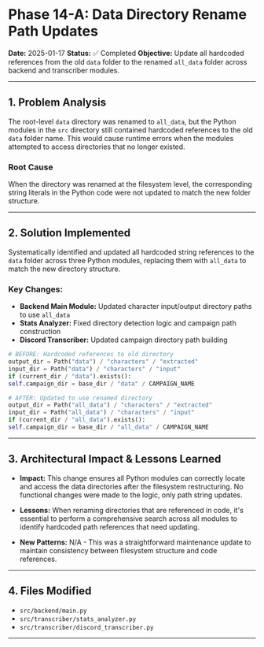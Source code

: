 # Phase 14-A: Data Directory Rename Path Updates

**Date:** 2025-01-17
**Status:** ✅ Completed
**Objective:** Update all hardcoded references from the old `data` folder to the renamed `all_data` folder across backend and transcriber modules.

---

## 1. Problem Analysis

The root-level `data` directory was renamed to `all_data`, but the Python modules in the `src` directory still contained hardcoded references to the old `data` folder name. This would cause runtime errors when the modules attempted to access directories that no longer existed.

### Root Cause

When the directory was renamed at the filesystem level, the corresponding string literals in the Python code were not updated to match the new folder structure.

---

## 2. Solution Implemented

Systematically identified and updated all hardcoded string references to the `data` folder across three Python modules, replacing them with `all_data` to match the new directory structure.

### Key Changes:
- **Backend Main Module:** Updated character input/output directory paths to use `all_data`
- **Stats Analyzer:** Fixed directory detection logic and campaign path construction 
- **Discord Transcriber:** Updated campaign directory path building

```python
# BEFORE: Hardcoded references to old directory
output_dir = Path("data") / "characters" / "extracted"
input_dir = Path("data") / "characters" / "input"
if (current_dir / "data").exists():
self.campaign_dir = base_dir / "data" / CAMPAIGN_NAME

# AFTER: Updated to use renamed directory
output_dir = Path("all_data") / "characters" / "extracted"
input_dir = Path("all_data") / "characters" / "input"
if (current_dir / "all_data").exists():
self.campaign_dir = base_dir / "all_data" / CAMPAIGN_NAME
```

---

## 3. Architectural Impact & Lessons Learned

- **Impact:** This change ensures all Python modules can correctly locate and access the data directories after the filesystem restructuring. No functional changes were made to the logic, only path string updates.

- **Lessons:** When renaming directories that are referenced in code, it's essential to perform a comprehensive search across all modules to identify hardcoded path references that need updating.

- **New Patterns:** N/A - This was a straightforward maintenance update to maintain consistency between filesystem structure and code references.

---

## 4. Files Modified

- `src/backend/main.py`
- `src/transcriber/stats_analyzer.py`
- `src/transcriber/discord_transcriber.py`
---
